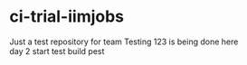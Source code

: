 # ci-trial-iimjobs
Just a test repository for team
Testing 123 is being done here\
day 2 start
test build pest

